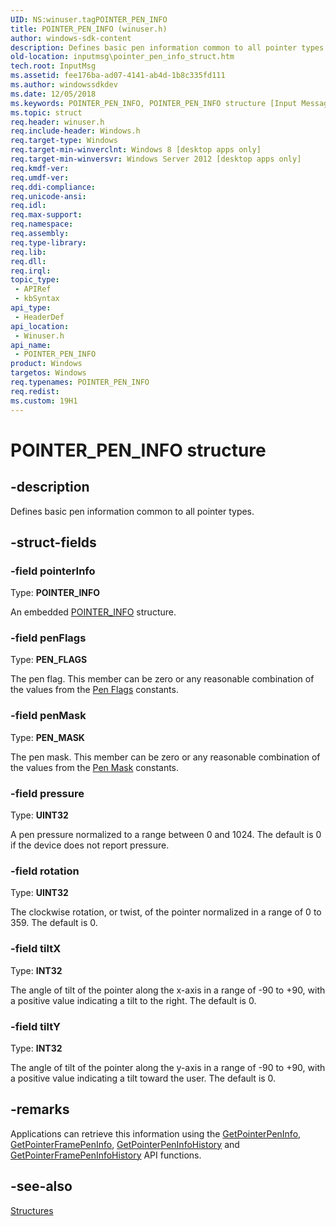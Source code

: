 ```yaml
---
UID: NS:winuser.tagPOINTER_PEN_INFO
title: POINTER_PEN_INFO (winuser.h)
author: windows-sdk-content
description: Defines basic pen information common to all pointer types.
old-location: inputmsg\pointer_pen_info_struct.htm
tech.root: InputMsg
ms.assetid: fee176ba-ad07-4141-ab4d-1b8c335fd111
ms.author: windowssdkdev
ms.date: 12/05/2018
ms.keywords: POINTER_PEN_INFO, POINTER_PEN_INFO structure [Input Messages and Notifications], _POINTER_PEN_INFO, inputmsg.pointer_pen_info_struct, winuser/POINTER_PEN_INFO
ms.topic: struct
req.header: winuser.h
req.include-header: Windows.h
req.target-type: Windows
req.target-min-winverclnt: Windows 8 [desktop apps only]
req.target-min-winversvr: Windows Server 2012 [desktop apps only]
req.kmdf-ver: 
req.umdf-ver: 
req.ddi-compliance: 
req.unicode-ansi: 
req.idl: 
req.max-support: 
req.namespace: 
req.assembly: 
req.type-library: 
req.lib: 
req.dll: 
req.irql: 
topic_type:
 - APIRef
 - kbSyntax
api_type:
 - HeaderDef
api_location:
 - Winuser.h
api_name:
 - POINTER_PEN_INFO
product: Windows
targetos: Windows
req.typenames: POINTER_PEN_INFO
req.redist: 
ms.custom: 19H1
---
```


# POINTER_PEN_INFO structure


## -description


Defines basic pen information common to all pointer types. 


## -struct-fields




### -field pointerInfo

Type: <b>POINTER_INFO</b>

An embedded <a href="https://docs.microsoft.com/windows/desktop/api/winuser/ns-winuser-tagpointer_info">POINTER_INFO</a> structure.


### -field penFlags

Type: <b>PEN_FLAGS</b>

The pen flag. This member can be zero or any reasonable combination of the values from the <a href="https://docs.microsoft.com/previous-versions/windows/desktop/inputmsg/pen-flags-constants">Pen Flags</a> constants.


### -field penMask

Type: <b>PEN_MASK</b>

The pen mask. This member can be zero or any reasonable combination of the values from the <a href="https://docs.microsoft.com/previous-versions/windows/desktop/inputmsg/pen-mask-constants">Pen Mask</a> constants.


### -field pressure

Type: <b>UINT32</b>

 A pen pressure normalized to a range between 0 and 1024. The default is 0 if the device does not report pressure.


### -field rotation

Type: <b>UINT32</b>

The clockwise rotation, or twist, of the pointer normalized in a range of 0 to 359.
The default is 0.



### -field tiltX

Type: <b>INT32</b>

The angle of tilt of the pointer along the x-axis in a range of -90 to +90, with a positive value indicating a tilt to the right.
The default is 0.


### -field tiltY

Type: <b>INT32</b>

The angle of tilt of the pointer along the y-axis in a range of -90 to +90, with a positive value indicating a tilt toward the user. The default is 0.


## -remarks



Applications can retrieve this information using the <a href="https://docs.microsoft.com/windows/desktop/api/winuser/nf-winuser-getpointerpeninfo">GetPointerPenInfo</a>, <a href="https://docs.microsoft.com/windows/desktop/api/winuser/nf-winuser-getpointerframepeninfo">GetPointerFramePenInfo</a>, <a href="https://docs.microsoft.com/windows/desktop/api/winuser/nf-winuser-getpointerpeninfohistory">GetPointerPenInfoHistory</a> and <a href="https://docs.microsoft.com/windows/desktop/api/winuser/nf-winuser-getpointerframepeninfohistory">GetPointerFramePenInfoHistory</a> API functions.




## -see-also




<a href="https://docs.microsoft.com/previous-versions/windows/desktop/inputmsg/structures">Structures</a>
 

 

